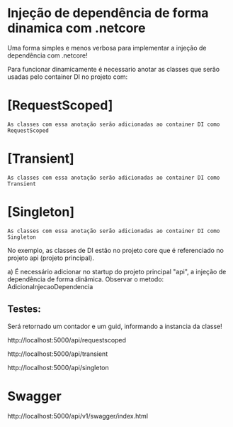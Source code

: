 # Injeção de dependência de forma dinamica com .netcore
Uma forma simples e menos verbosa para implementar a injeção de dependência com .netcore!

Para funcionar dinamicamente é necessario anotar as classes que serão usadas pelo container DI no projeto com:

# [RequestScoped]
    As classes com essa anotação serão adicionadas ao container DI como RequestScoped
# [Transient]
    As classes com essa anotação serão adicionadas ao container DI como Transient
# [Singleton]
    As classes com essa anotação serão adicionadas ao container DI como Singleton


No exemplo, as classes de DI estão no projeto core que é referenciado no projeto api (projeto principal). 

a) É necessário adicionar no startup do projeto principal "api", a injeção de dependência de forma dinâmica.
		Observar o metodo: AdicionaInjecaoDependencia

## Testes: 

Será retornado um contador e um guid, informando a instancia da classe!
 
http://localhost:5000/api/requestscoped

http://localhost:5000/api/transient

http://localhost:5000/api/singleton


# Swagger

http://localhost:5000/api/v1/swagger/index.html
